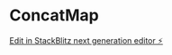 # ConcatMap

[Edit in StackBlitz next generation editor ⚡️](https://stackblitz.com/~/github.com/zoricabanjacpopovic/ConcatMap)